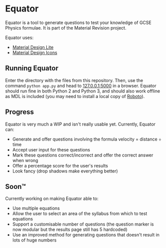 # Equator

Equator is a tool to generate questions to test your knowledge of GCSE Physics formulae. It is part of the Material Revision project.

Equator uses:

* [Material Design Lite](https://github.com/google/material-design-lite)
* [Material Design Icons](https://github.com/Templarian/MaterialDesign)

## Running Equator

Enter the directory with the files from this repository. Then, use the command `python app.py` and head to [127.0.0.1:5000](http://127.0.0.1:5000) in a browser. Equator should run fine in both Python 2 and Python 3, and should also work offline as MDL is included (you may need to install a local copy of [Roboto](https://fonts.google.com/specimen/Roboto)).

## Progress

Equator is very much a WIP and isn't really usable yet. Currently, Equator can:

* Generate and offer questions involving the formula velocity = distance ÷ time
* Accept user input for these questions
* Mark these questions correct/incorrect and offer the correct answer when wrong
* Offer a percentage score for the user's results
* Look fancy (drop shadows make everything better)

## Soon™

Currently working on making Equator able to:

* Use multiple equations
* Allow the user to select an area of the syllabus from which to test equations
* Support a customisable number of questions (the question marker is now modular but the results page still has 5 hardcoded)
* Use an improved method for generating questions that doesn't result in lots of huge numbers
